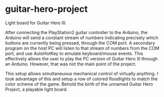 # guitar-hero-project
Light board for Guitar Hero III. 

After connecting the PlayStation2 guitar controller to the Arduino, the Arduino will send a constant stream of numbers indicating precisely
which buttons are currently being pressed, through the COM port. A secondary program on the host PC will listen to that stream of
numbers from the COM port, and use AutoHotKey to emulate keyboard/mouse events. This effectively allows the user to play the PC
version of Guitar Hero III through an Arduino. However, that was not the main point of the project.

This setup allows simultaneuous mechanical control of virtually anything. I took advantage of this and setup a row of colored floodlights
to match the color scheme of the game. Behold the birth of the unnamed Guitar Hero Project, a playable light board.
